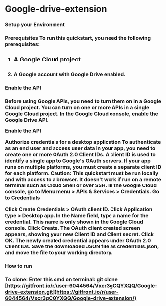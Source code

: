 # Google-drive-extension

<h3> Setup your Environment <h3>
  
Prerequisites
To run this quickstart, you need the following prerequisites:


1) <h3 href='https://developers.google.com/workspace/guides/create-project'>A Google Cloud project <h3>
2) A Google account with Google Drive enabled.


<h3 href='https://console.cloud.google.com/flows/enableapi?apiid=drive.googleapis.com' >Enable the API <h3>
Before using Google APIs, you need to turn them on in a Google Cloud project. You can turn on one or more APIs in a single Google Cloud project.
In the Google Cloud console, enable the Google Drive API.

Enable the API

Authorize credentials for a desktop application
To authenticate as an end user and access user data in your app, you need to create one or more OAuth 2.0 Client IDs. A client ID is used to identify a single app to Google's OAuth servers. If your app runs on multiple platforms, you must create a separate client ID for each platform.
Caution: This quickstart must be run locally and with access to a browser. It doesn't work if run on a remote terminal such as Cloud Shell or over SSH.
In the Google Cloud console, go to Menu menu > APIs & Services > Credentials.
Go to Credentials

Click Create Credentials > OAuth client ID.
Click Application type > Desktop app.
In the Name field, type a name for the credential. This name is only shown in the Google Cloud console.
Click Create. The OAuth client created screen appears, showing your new Client ID and Client secret.
Click OK. The newly created credential appears under OAuth 2.0 Client IDs.
Save the downloaded JSON file as credentials.json, and move the file to your working directory.
  

<h3> How to run <h3>

To clone:
Enter this cmd on terminal: git clone [https://gitfront.io/r/user-6044564/Vxcr3gCQYXQQ/Google-drive-extension.git](https://gitfront.io/r/user-6044564/Vxcr3gCQYXQQ/Google-drive-extension/)
  
 
